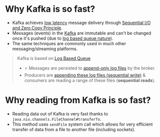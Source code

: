 # Why Kafka is so fast?
- Kafka achieves [low latency](../../7_PropertiesDistributedSystem/Scalability/Latency.md) message delivery through [Sequential I/O and Zero Copy Principle](https://twitter.com/alexxubyte/status/1506663791961919488/photo/1).
- Messages (events) in the [Kafka]() are immutable and can't be changed once it's pushed (due to [log based queue nature](../../3_DatabaseServices/DataStructuresUsedInDB/AppendOnlyProperty.md)).
- The same techniques are commonly used in much other messaging/streaming platforms.

> Kafka is based on [Log Based Queue](../../3_DatabaseServices/DataStructuresUsedInDB/AppendOnlyProperty.md)
> - :star: Messages are persisted to [append-only log files](../../3_DatabaseServices/DataStructuresUsedInDB/AppendOnlyProperty.md) by the broker.
> - Producers are [appending these log files (sequential write)](../../3_DatabaseServices/DataStructuresUsedInDB/AppendOnlyProperty.md) & consumers are reading a range of these files (**sequential reads**).

# Why reading from Kafka is so fast?
- Reading data out of Kafka is very fast thanks to `java.nio.channels.FileChannel#transferTo`.
- This method uses `sendFile` system call which allows for very efficient transfer of data from a file to another file (including sockets).